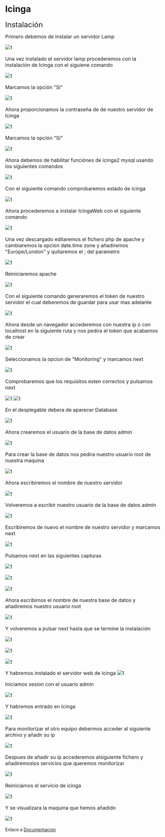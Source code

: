 # Icinga
<font size=5>Instalación</font>

<font size=3>Primero debemos de instalar un servidor Lamp

![1](./imagenes/2.png)

Una vez instalado el servidor lamp procederemos con la instalación de Icinga con el siguiene comando

![1](./imagenes/3.png)

Marcamos la opción "Si"

![1](./imagenes/4.png)

Ahora proporcionamos la contraseña de de nuestro servidor de Icinga

![1](./imagenes/5.png)

Marcamos la opción "Si" 

![1](./imagenes/6.png)

Ahora debemos de habilitar funciónes de icinga2 mysql usando los siguientes comandos

![1](./imagenes/7.png)

Con el siguiente comando comprobaremos estado de icinga

![1](./imagenes/8.png)

Ahora procederemos a instalar IcingaWeb con el siguiente comando

![1](./imagenes/9.png)

Una vez descargado editaremos el fichero php de apache y cambiaremos la opcion date.time zone y añadiremos "Europe/London" y quitaremos el ; del parametro

![1](./imagenes/10.png)

Reiniciaremos apache


![1](./imagenes/11.png)

Con el siguiente comando generaremos el token de nuestro servidor el cual deberemos de guardar para usar mas adelante

![1](./imagenes/12.png)

Ahora desde un navegador accederemos con nuestra ip o con localhost en la siguiente ruta y nos pedira el token que acabamos de crear

![1](./imagenes/13.png)

Seleccionamos la opcion de "Monitoring" y marcamos next

![1](./imagenes/14.png)

Comprobaremos que los requisitos esten correctos y pulsamos next

![1](./imagenes/15.png)
![1](./imagenes/16.png)

En el desplegable debera de aparecer Database

![1](./imagenes/17.png)

Ahora crearemos el usuario de la base de datos admin


![1](./imagenes/18.png)

Para crear la base de datos nos pedira nuestro usuario root de nuestra maquina

![1](./imagenes/19.png)

Ahora escribiremos el nombre de nuestro servidor

![1](./imagenes/20.png)

Volveremos a escribir nuestro usuario de la base de datos admin

![1](./imagenes/21.png)

Escribiremos de nuevo el nombre de nuestro servidor y marcamos next

![1](./imagenes/22.png)

Pulsamos next en las siguientes capturas

![1](./imagenes/23.png)

![1](./imagenes/24.png)



![1](./imagenes/25.png)

Ahora escribimos el nombre de nuestra base de datos y añadiremos nuestro usuario root

![1](./imagenes/26.png)

Y volveremos a pulsar next hasta que se termine la instalación

![1](./imagenes/27.png)


![1](./imagenes/28.png)


![1](./imagenes/29.png)

Y habremos instalado el servidor web de Icinga
![1](./imagenes/30.png)

Iniciamos sesion con el usuario admin

![1](./imagenes/31.png)

Y habremos entrado en Icinga

![1](./imagenes/32.png)

Para monitorizar el otro equipo debermos acceder al siguiente archivo y añadir su ip


![1](./imagenes/33.png)

Despues de añadir su ip accederemos alsiguiente fichero y añadiremoslos servicios que queremos monitorizar

![1](./imagenes/34.png)

Reiniciamos el servicio de icinga

![1](./imagenes/35.png)

Y se visualizara la maquina que hemos añadido

![1](./imagenes/36.png)


</font>

Enlace a [Documentacion](..)